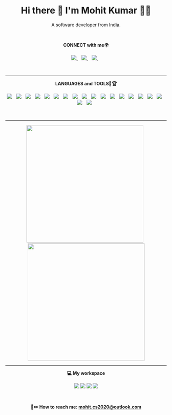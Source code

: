 

<h1 align='center'>
  Hi there 👋 I'm Mohit Kumar 👨‍💻
</h1>

<p align='center'>
  A software developer from India.
</p>
<br>

<p align='center'>
  <b>CONNECT with me</b>🌍<br/><br/>
  <a href="https://www.linkedin.com/in/mohit-kr2930/">
    <img src="https://img.shields.io/badge/linkedin-%230077B5.svg?&style=for-the-badge&logo=linkedin&logoColor=white" />
  </a>&nbsp;&nbsp;
  <a href="https://twitter.com/mohit_kumar__">
    <img src="https://img.shields.io/badge/Twitter-1DA1F2?style=for-the-badge&logo=twitter&logoColor=white" />        
  </a>&nbsp;&nbsp;
   <a href="https://www.instagram.com/breakdown_geek/">
    <img src="https://img.shields.io/badge/Instagram-E4405F?style=for-the-badge&logo=instagram&logoColor=white" />        
  </a>&nbsp;&nbsp;
</p>

<br>
<hr>

<p align='center'>
  <b>LANGUAGES and TOOLS🎯🏆<br/><br/>
  <a>
    <img src="https://img.shields.io/badge/Java-ED8B00?style=for-the-badge&logo=java&logoColor=black" />
  </a>&nbsp;&nbsp;
    <a>
    <img src="https://img.shields.io/badge/SpringBoot-40B5A4?style=for-the-badge&logo=Puppeteer&logoColor=white" />
  </a>&nbsp;&nbsp;
  <a>
    <img src="https://img.shields.io/badge/HTML5-E34F26?style=for-the-badge&logo=html5&logoColor=white" />
  </a>&nbsp;&nbsp;
  <a>
    <img src="https://img.shields.io/badge/CSS3-1572B6?style=for-the-badge&logo=css3&logoColor=white" />
  </a>&nbsp;&nbsp;
  <a>
    <img src="https://img.shields.io/badge/JavaScript-323330?style=for-the-badge&logo=javascript&logoColor=F7DF1E" />
  </a>&nbsp;&nbsp;
   <a>
    <img src="https://img.shields.io/badge/JS_DOM-0175C2?style=for-the-badge&logo=javascript&logoColor=yellow" />
  </a>&nbsp;&nbsp;
  <a>
    <img src="https://img.shields.io/badge/Node.js-339933?style=for-the-badge&logo=nodedotjs&logoColor=white" />
  </a>&nbsp;&nbsp;
  <a>
    <img src="https://img.shields.io/badge/React-20232A?style=for-the-badge&logo=react&logoColor=61DAFB" />
  </a>&nbsp;&nbsp;
    <a>
    <img src="https://img.shields.io/badge/firebase-ffca28?style=for-the-badge&logo=firebase&logoColor=black" />
  </a>&nbsp;&nbsp;
  <a>
    <img src="https://img.shields.io/badge/Redux_Toolkit-593D88?style=for-the-badge&logo=redux&logoColor=white" />
  </a>&nbsp;&nbsp;
  <a>
    <img src="https://img.shields.io/badge/Express.js-000000?style=for-the-badge&logo=express&logoColor=white" />
  </a>&nbsp;&nbsp;
  <a>
    <img src="https://img.shields.io/badge/MongoDB-4EA94B?style=for-the-badge&logo=mongodb&logoColor=white" />
  </a>&nbsp;&nbsp;
  <a>
    <img src="https://img.shields.io/badge/Postman-FF6C37?style=for-the-badge&logo=Postman&logoColor=white" />
  </a>&nbsp;&nbsp;
    <a>
    <img src="https://img.shields.io/badge/Mongoose-4EA94B?style=for-the-badge&logo=mongodb&logoColor=black" />
  </a>&nbsp;&nbsp;
    <a>
    <img src="https://img.shields.io/badge/MySQL-563D7C?style=for-the-badge&logo=bootstrap&logoColor=white" />
  </a>&nbsp;&nbsp;
     <a>
    <img src="https://img.shields.io/badge/REST_API-323330?style=for-the-badge&logo=json-web-tokens&logoColor=pink" />
  </a>&nbsp;&nbsp;
    <a>
    <img src="https://img.shields.io/badge/GIT-ffca28?style=for-the-badge&logo=firebase&logoColor=black" />
  </a>&nbsp;&nbsp;
  <a>
    <img src="https://img.shields.io/badge/Automation-F47521?style=for-the-badge&logo=crunchyroll&logoColor=black" />
  </a>&nbsp;&nbsp;
  <a>
    <img src="https://img.shields.io/badge/web_scraping-8A4182?style=for-the-badge&logo=Jasmine&logoColor=yellow" />
  </a>&nbsp;&nbsp;
</p>

<br>
<hr>  

<p align='center'>
  <a href="#"><img src="https://leetcard.jacoblin.cool/mktintumon?theme=light&font=Commissioner" width="365"></a>
  </a>&nbsp
  <a href="#"><img src="https://github-readme-streak-stats.herokuapp.com/?user=mktintumon" width="365"></a>
</p>

<!--<p align='center'>
 <a href="#"><img src="https://github-readme-stats.vercel.app/api/top-langs/?username=mktintumon&layout=compact" width="400">
</p>-->
<hr>

<p align='center'>
  💻 <b>My workspace</b><br/><br/>
  <img src="https://img.shields.io/badge/windows-%230078D6.svg?&style=for-the-badge&logo=windows&logoColor=white" />
  <img src="https://img.shields.io/badge/AMD%20Radeon_RX_5500-ED1C24?style=for-the-badge&logo=amd&logoColor=white"/>
  <img src="https://img.shields.io/badge/RAM-8GB-%230071C5.svg?&style=for-the-badge&logoColor=white" />
  <img src="https://img.shields.io/badge/hp%20laptop-0096D6?style=for-the-badge&logo=hp&logoColor=white" />
</p>
<br>

<p align='center'>
📩✏️ How to reach me: <a href='mailto: mohit.cs2020@outlook.com'>mohit.cs2020@outlook.com</a>
</p>
  
  
  

